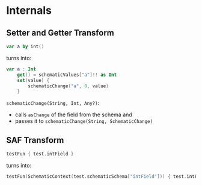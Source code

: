 # Internals

## Setter and Getter Transform

```kotlin
var a by int()
```

turns into:

```kotlin
var a : Int 
    get() = schematicValues["a"]!! as Int
    set(value) {
        schematicChange("a", 0, value)
    }
```

`schematicChange(String, Int, Any?)`:

* calls `asChange` of the field from the schema and 
* passes it to `schematicChange(String, SchematicChange)`

## SAF Transform

```kotlin
testFun { test.intField }
```

turns into:

```kotlin
testFun(SchematicContext(test.schematicSchema["intField"])) { test.intField }
```